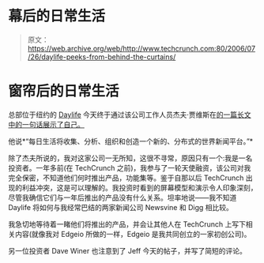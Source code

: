 # 幕后的日常生活

> 原文：<https://web.archive.org/web/http://www.techcrunch.com:80/2006/07/26/daylife-peeks-from-behind-the-curtains/>

# 窗帘后的日常生活

总部位于纽约的 [Daylife](https://web.archive.org/web/20211128182858/http://www.daylife.com/) 今天终于通过该公司工作人员杰夫·贾维斯在[的一篇长文中的一句话展示了自己。](https://web.archive.org/web/20211128182858/http://www.buzzmachine.com/index.php/2006/07/25/newassignmentnet/)

他说*“每日生活将收集、分析、组织和创造一个新的、分布式的世界新闻平台。”*

除了杰夫所说的，我对这家公司一无所知，这很不寻常，原因只有一个:我是一名投资者。一年多前(在 TechCrunch 之前)，我参与了一轮天使融资，该公司对我完全保密，不知道他们何时推出产品，功能集等。鉴于自那以后 TechCrunch 出现的利益冲突，这是可以理解的。我投资时看到的屏幕模型和演示令人印象深刻，尽管我确信它们与一年后推出的产品没有什么关系。坦率地说——我不知道 Daylife 将如何与我经常巴结的两家新闻公司 Newsvine 和 Digg 相比较。

我急切地等待着一睹他们将推出的产品，并会让其他人在 TechCrunch 上写下相关内容(就像我对 Edgeio 所做的一样，Edgeio 是我共同创立的一家初创公司)。

另一位投资者 Dave Winer 也注意到了 Jeff 今天的帖子，并写了简短的评论。